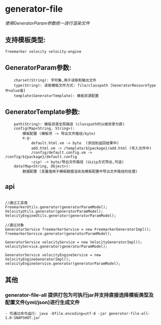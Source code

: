 # generator-file

*使用GeneratorParam参数统一进行渲染文件*

## 支持模板类型:
    freemarker velocity velocity-engine
    
## GeneratorParam参数:
```
    charset(String): 字符集,用于读取和输出文件
    type(String): 读取模板文件方式: file/classpath [GeneratorResoureType中value值]
    template(GeneratorTemplate): 模板资源配置
```
## GeneratorTemplate参数:
```
    path(String): 模版资源全局路径 (classpath时以根目录为首)
    config(Map<String, String>):
        模板配置 (模板项 -> 导出文件路径/byte)
        e.g:
            default.html.vm -> byte  (添加到返回结果中)
            add.html.vm -> /template/${package}/add.html (写入文件中)
            /config/default.config.vm -> /config/${package}/default.config
            ~zip! -> byte/导出文件路径 (以zip方式导出,可选)
    data(Map<String, Object>):    
        数据配置 (变量值用于模板数据渲染及模板配置中导出文件路径的处理)
```   
## api
``` 

//通过工具类
FreemarkerUtils.generator(generatorParamModel);
VelocityUtils.generator(generatorParamModel);
VelocityEngineUtils.generator(generatorParamModel);

//通过对象
GeneratorService freemarkerService = new FreemarkerGeneratorImpl();
freemarkerService.generator(generatorParamModel);

GeneratorService velocityService = new VelocityGeneratorImpl();
velocityService.generator(generatorParamModel);

GeneratorService velocityEngineService = new VelocityEngineGeneratorImpl();
velocityEngineService.generator(generatorParamModel);

``` 

## 其他     
### generator-file-all 提供打包为可执行jar并支持直接选择模板类型及配置文件(yml/json)进行生成文件
    - 可通过命令运行: java -Dfile.encoding=utf-8 -jar generator-file-all-1.0-SNAPSHOT.jar  
